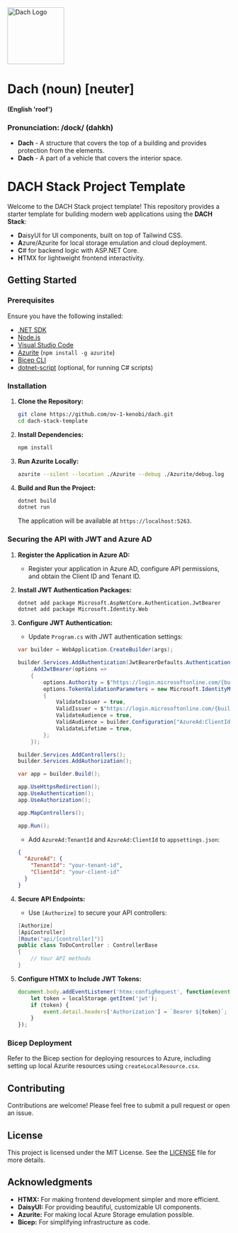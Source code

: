 <img src="https://github.com/user-attachments/assets/f63c4554-f000-47ff-a78f-8dcf2a236ad8" alt="Dach Logo" width="128" height="128">

# Dach (noun) [neuter]
#### (English 'roof')
### Pronunciation: /dock/ (dahkh)

- **Dach** - A structure that covers the top of a building and provides protection from the elements.
- **Dach** - A part of a vehicle that covers the interior space.

# DACH Stack Project Template

Welcome to the DACH Stack project template! This repository provides a starter template for building modern web applications using the **DACH Stack**:

- **D**aisyUI for UI components, built on top of Tailwind CSS.
- **A**zure/Azurite for local storage emulation and cloud deployment.
- **C**# for backend logic with ASP.NET Core.
- **H**TMX for lightweight frontend interactivity.

## Getting Started

### Prerequisites

Ensure you have the following installed:

- [.NET SDK](https://dotnet.microsoft.com/download)
- [Node.js](https://nodejs.org/)
- [Visual Studio Code](https://code.visualstudio.com/)
- [Azurite](https://docs.microsoft.com/en-us/azure/storage/common/storage-use-azurite) (`npm install -g azurite`)
- [Bicep CLI](https://docs.microsoft.com/en-us/azure/azure-resource-manager/bicep/install)
- [dotnet-script](https://github.com/filipw/dotnet-script) (optional, for running C# scripts)

### Installation

1. **Clone the Repository:**

   ```bash
   git clone https://github.com/ov-1-kenobi/dach.git
   cd dach-stack-template
   ```

2. **Install Dependencies:**

   ```bash
   npm install
   ```

3. **Run Azurite Locally:**

   ```bash
   azurite --silent --location ./Azurite --debug ./Azurite/debug.log
   ```

4. **Build and Run the Project:**

   ```bash
   dotnet build
   dotnet run
   ```

   The application will be available at `https://localhost:5263`.

### Securing the API with JWT and Azure AD

1. **Register the Application in Azure AD:**
   - Register your application in Azure AD, configure API permissions, and obtain the Client ID and Tenant ID.

2. **Install JWT Authentication Packages:**

   ```bash
   dotnet add package Microsoft.AspNetCore.Authentication.JwtBearer
   dotnet add package Microsoft.Identity.Web
   ```

3. **Configure JWT Authentication:**
   - Update `Program.cs` with JWT authentication settings:

   ```csharp
   var builder = WebApplication.CreateBuilder(args);

   builder.Services.AddAuthentication(JwtBearerDefaults.AuthenticationScheme)
       .AddJwtBearer(options =>
       {
           options.Authority = $"https://login.microsoftonline.com/{builder.Configuration["AzureAd:TenantId"]}/v2.0";
           options.TokenValidationParameters = new Microsoft.IdentityModel.Tokens.TokenValidationParameters
           {
               ValidateIssuer = true,
               ValidIssuer = $"https://login.microsoftonline.com/{builder.Configuration["AzureAd:TenantId"]}/v2.0",
               ValidateAudience = true,
               ValidAudience = builder.Configuration["AzureAd:ClientId"],
               ValidateLifetime = true,
           };
       });

   builder.Services.AddControllers();
   builder.Services.AddAuthorization();

   var app = builder.Build();

   app.UseHttpsRedirection();
   app.UseAuthentication();
   app.UseAuthorization();

   app.MapControllers();

   app.Run();
   ```

   - Add `AzureAd:TenantId` and `AzureAd:ClientId` to `appsettings.json`:

   ```json
   {
     "AzureAd": {
       "TenantId": "your-tenant-id",
       "ClientId": "your-client-id"
     }
   }
   ```

4. **Secure API Endpoints:**
   - Use `[Authorize]` to secure your API controllers:

   ```csharp
   [Authorize]
   [ApiController]
   [Route("api/[controller]")]
   public class ToDoController : ControllerBase
   {
       // Your API methods
   }
   ```

5. **Configure HTMX to Include JWT Tokens:**

   ```javascript
   document.body.addEventListener('htmx:configRequest', function(event) {
       let token = localStorage.getItem('jwt');
       if (token) {
           event.detail.headers['Authorization'] = `Bearer ${token}`;
       }
   });
   ```

### Bicep Deployment

Refer to the Bicep section for deploying resources to Azure, including setting up local Azurite resources using `createLocalResource.csx`.

## Contributing

Contributions are welcome! Please feel free to submit a pull request or open an issue.

## License

This project is licensed under the MIT License. See the [LICENSE](LICENSE) file for more details.

## Acknowledgments

- **HTMX:** For making frontend development simpler and more efficient.
- **DaisyUI:** For providing beautiful, customizable UI components.
- **Azurite:** For making local Azure Storage emulation possible.
- **Bicep:** For simplifying infrastructure as code.
